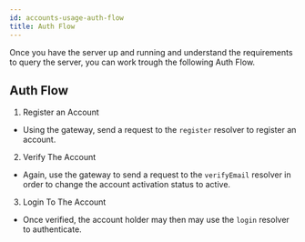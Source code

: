 ```yaml
---
id: accounts-usage-auth-flow
title: Auth Flow
---
```


Once you have the server up and running and understand the requirements to query the server, you can work trough the following Auth Flow.

## Auth Flow

1. Register an Account

- Using the gateway, send a request to the `register` resolver to register an account.

2. Verify The Account

- Again, use the gateway to send a request to the `verifyEmail` resolver in order to change the account activation status to active.

3. Login To The Account

- Once verified, the account holder may then may use the `login` resolver to authenticate.

